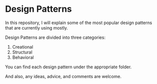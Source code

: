 # Design Patterns

In this repository, I will explain some of the most popular design patterns that are currently using mostly. 

Design Patterns are divided into three categories:
1. Creational
2. Structural
3. Behavioral

You can find each design pattern under the appropriate folder. 

And also, any ideas, advice, and comments are welcome.
